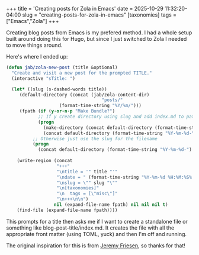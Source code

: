 +++
title = 'Creating posts for Zola in Emacs'
date = 2025-10-29 11:32:20-04:00
slug = "creating-posts-for-zola-in-emacs"
[taxonomies]
  tags = ["Emacs","Zola"]
+++

Creating blog posts from Emacs is my prefered method. I had a whole setup built around doing this for Hugo, but since I just switched to Zola I needed to move things around.

Here's where I ended up:

<!-- more -->

```lisp
(defun jab/zola-new-post (title &optional)
  "Create and visit a new post for the prompted TITLE."
  (interactive "sTitle: ")

  (let* ((slug (s-dashed-words title))
	 (default-directory (concat (jab/zola-content-dir)
                                    "posts/"
				    (format-time-string "%Y/%m/")))
	 (fpath (if (y-or-n-p "Make Bundle?")
		    ;; If y create directory using slug and add index.md to path
		    (progn
		      (make-directory (concat default-directory (format-time-string "%Y-%m-%d-") slug "/") 'parents)
		      (concat default-directory (format-time-string "%Y-%m-%d-") slug "/index.md"))
		  ;; Otherwise just use the slug for the filename
		  (progn
		    (concat default-directory (format-time-string "%Y-%m-%d-") slug ".md")))))
    
    (write-region (concat
                   "+++"
                   "\ntitle = '" title "'"
                   "\ndate = " (format-time-string "%Y-%m-%d %H:%M:%S%:z")
                   "\nslug = \"" slug "\""
                   "\n[taxonomies]"
                   "\n  tags = [\"misc\"]"
                   "\n+++\n\n")
                  nil (expand-file-name fpath) nil nil nil t)
    (find-file (expand-file-name fpath))))
```


This prompts for a title then asks me if I want to create a standalone file or something like blog-post-title/index.md. It creates the file with all the appropriate front matter (using TOML, yuck) and then I'm off and running.

The original inspiration for this is from [Jeremy Friesen](https://takeonrules.com/2021/05/20/emacs-function-to-rename-hugo-blog-post/), so thanks for that!
